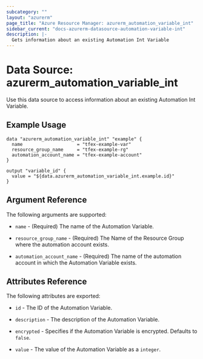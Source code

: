 ```yaml
---
subcategory: ""
layout: "azurerm"
page_title: "Azure Resource Manager: azurerm_automation_variable_int"
sidebar_current: "docs-azurerm-datasource-automation-variable-int"
description: |-
  Gets information about an existing Automation Int Variable
---
```


# Data Source: azurerm_automation_variable_int

Use this data source to access information about an existing Automation Int Variable.


## Example Usage

```hcl
data "azurerm_automation_variable_int" "example" {
  name                    = "tfex-example-var"
  resource_group_name     = "tfex-example-rg"
  automation_account_name = "tfex-example-account"
}

output "variable_id" {
  value = "${data.azurerm_automation_variable_int.example.id}"
}
```


## Argument Reference

The following arguments are supported:

* `name` - (Required) The name of the Automation Variable.

* `resource_group_name` - (Required) The Name of the Resource Group where the automation account exists.

* `automation_account_name` - (Required) The name of the automation account in which the Automation Variable exists.


## Attributes Reference

The following attributes are exported:

* `id` - The ID of the Automation Variable.

* `description` - The description of the Automation Variable.

* `encrypted` - Specifies if the Automation Variable is encrypted. Defaults to `false`.

* `value` - The value of the Automation Variable as a `integer`.
